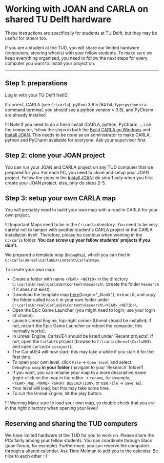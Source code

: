 # Working with JOAN and CARLA on shared TU Delft hardware

These instructions are specifically for students at TU Delft, but they may be useful for others too. 

If you are a student at the TUD, you will share our limited hardware (computers, steering wheels) with your fellow students. To make sure we keep everything organized, you need to follow the next steps for every computer you want to install your project on.

---

## Step 1: preparations

Log in with your TU Delft NetID.

If correct, CARLA (see `C:\carla`), python 3.8.5 (64 bit; type `python` in a command terminal, you should see a python version > 3.8), and PyCharm are already installed. 

!!! Note
    If you need to do a fresh install (CARLA, python, PyCharm, ...) on the computer, follow the steps in both the [Build CARLA on Windows](setup-carla-windows.md) and [Install JOAN](setup-joan.md). This needs to be done as an administrator to make CARLA, python and PyCharm available for everyone. Ask your supervisor first.

## Step 2: clone your JOAN project

You can run your JOAN and CARLA project on any TUD computer that we prepared for you. For each PC, you need to clone and setup your JOAN project. Follow the steps in the [Install JOAN](setup-joan.md): do step 1 only when you first create your JOAN project, else, only do steps 2-5. 


## Step 3: setup your own CARLA map

You will probably need to build your own map with a road in CARLA for your own project.

!!! Important
    Maps need to be in the `C:\carla` directory. You need to be very careful not to tamper with another student's CARLA project or the CARLA installation itself. Therefore, please be cautious when working in the `C:\carla` folder. __You can screw up your fellow students' projects if you don't.__

We prepared a template map (`DebugMap`), which you can find in `C:\carla\Unreal\CarlaUE4\Content\Carla\Maps`.

To create your own map: 

- Create a folder with name `<YEAR>_<NETID>` in the directory `C:\carla\Unreal\CarlaUE4\Content\Research\` (create the folder `Research` if it does not exist).
- Download the template map [here](https://www.dropbox.com/s/34g6ln1up7azssp/120222_DebugMap.zip?dl=0){target="_blank"}, extract it, and copy the folder called `Maps` it in your
  own folder under `C:\carla\Unreal\CarlaUE4\Content\Research\<YEAR>_<NETID>\`.
- Open the Epic Game Launcher (you might need to login; use your login of choice).
- Launch Unreal Engine, top-right corner (Unreal should be installed; if not, restart the Epic Game Launcher or reboot the computer, this normally works).
- In Unreal Engine, CarlaUE4 should be listed under 'Recent projects'. If not, open the `CarlaUE4` project (browse to `C:\carla\Unreal\CarlaUE4\` and open `CarlaUE4.uproject`). 
- The CarlaUE4 will now start; this may take a while if you start it for the first time.
- To open your own level, click `File` &rarr; `Open level` and select `DebugMap.umap` __in your folder__ (navigate to your 'Research' folder!)
- If you want, you can rename your map to a more descriptive name (right-click on the map in the editor &rarr; `rename`, for example, `<YEAR>_Map_<NAME>_<SHORT DESCRIPTION>`, or use `File` &rarr; `Save as`).
- Your level will load, but this may take some time.
- To run the Unreal Engine, hit the play button.
  
!!! Warning
    Make sure to load your own map, so double check that you are in the right directory when opening your level!
    
## Reserving and sharing the TUD computers

We have limited hardware at the TUD for you to work on. Please share the PCs fairly among your fellow students. You can coordinate through Slack (joan-forum, for example). Furthermore, you can reserve the computers through a shared calendar. Ask Timo Melman to add you to the calendar. Be nice to each other :-)